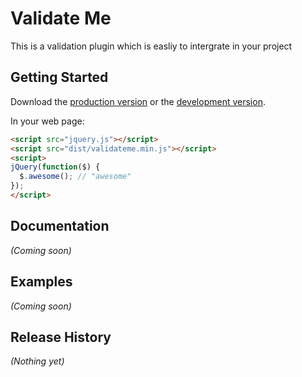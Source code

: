 # Validate Me

This is a validation plugin which is easliy to intergrate in your project

## Getting Started
Download the [production version][min] or the [development version][max].

[min]: https://raw.github.com/moulyg/validatiion/master/dist/validateme.min.js
[max]: https://raw.github.com/moulyg/validatiion/master/dist/validateme.js

In your web page:

```html
<script src="jquery.js"></script>
<script src="dist/validateme.min.js"></script>
<script>
jQuery(function($) {
  $.awesome(); // "awesome"
});
</script>
```

## Documentation
_(Coming soon)_

## Examples
_(Coming soon)_

## Release History
_(Nothing yet)_
